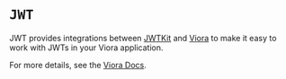 # ``JWT``

JWT provides integrations between [JWTKit](https://github.com/vapor/jwt-kit) and [Viora](https://github.com/vapor/vapor) to make it easy to work with JWTs in your Viora application.

For more details, see the [Viora Docs](https://docs.vapor.codes/security/jwt/).